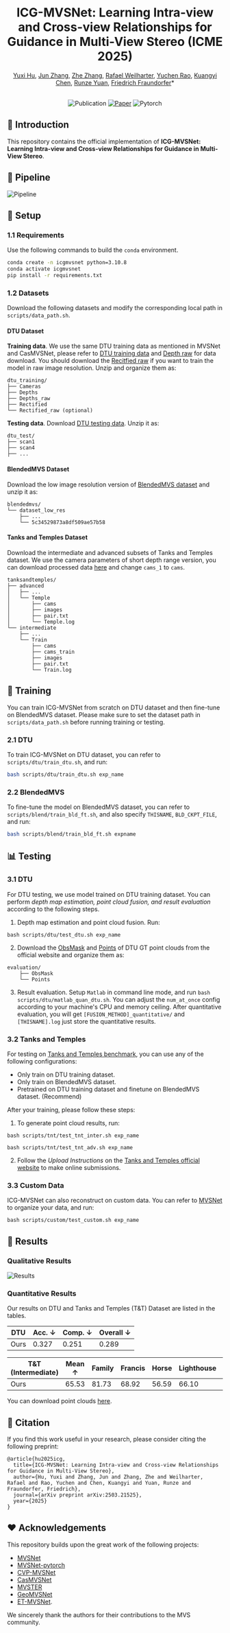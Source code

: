 <h1 align="center">ICG-MVSNet: Learning Intra-view and Cross-view Relationships for Guidance in Multi-View Stereo (ICME 2025)</h1>

<div align="center">
    <a href="https://yuhsihu.github.io" target='_blank'>Yuxi Hu</a>, 
    <a href="https://halajun.github.io/" target='_blank'>Jun Zhang</a>,  
    <a href="https://www.doublez.site" target='_blank'>Zhe Zhang</a>, 
    <a href="https://www.tugraz.at/institute/icg/research/team-fraundorfer/people/rafael-weilharter" target='_blank'>Rafael Weilharter</a>, 
    <a href="https://yuchenrao.github.io/" target='_blank'>Yuchen Rao</a>, 
    <a href="https://easonchen99.github.io/Homepage/" target='_blank'>Kuangyi Chen</a>, 
    <a href="https://scholar.google.com/citations?user=Qf-_DhUAAAAJ&hl=en" target='_blank'>Runze Yuan</a>, 
    <a href="https://www.tugraz.at/institute/icg/research/team-fraundorfer/people/friedrich-fraundorfer/" target='_blank'>Friedrich Fraundorfer</a>*
</div>

<br />

<div align="center">

![Publication](https://img.shields.io/badge/2025-ICME-2978b5)
[![Paper](http://img.shields.io/badge/arxiv-arxiv.2503.21525-B31B1B?logo=arXiv&logoColor=green)](https://arxiv.org/abs/2503.21525)
![Pytorch](https://img.shields.io/badge/PyTorch-ee4c2c?logo=pytorch&logoColor=white)

</div>

##  📌 Introduction
This repository contains the official implementation of **ICG-MVSNet: Learning Intra-view and Cross-view Relationships for Guidance in Multi-View Stereo**. 

## 🚀 Pipeline
![Pipeline](assets/pipeline.png)

## 🔧 Setup

### 1.1 Requirements

Use the following commands to build the `conda` environment.

```bash
conda create -n icgmvsnet python=3.10.8
conda activate icgmvsnet
pip install -r requirements.txt
```

### 1.2 Datasets

Download the following datasets and modify the corresponding local path in `scripts/data_path.sh`.

#### DTU Dataset

**Training data**. We use the same DTU training data as mentioned in MVSNet and CasMVSNet, please refer to [DTU training data](https://drive.google.com/file/d/1eDjh-_bxKKnEuz5h-HXS7EDJn59clx6V/view) and [Depth raw](https://virutalbuy-public.oss-cn-hangzhou.aliyuncs.com/share/cascade-stereo/CasMVSNet/dtu_data/dtu_train_hr/Depths_raw.zip) for data download. You should download the [Recitfied raw](http://roboimagedata2.compute.dtu.dk/data/MVS/Rectified.zip) if you want to train the model in raw image resolution. Unzip and organize them as:

```
dtu_training/
├── Cameras
├── Depths
├── Depths_raw
├── Rectified
└── Rectified_raw (optional)
```

**Testing data**. Download [DTU testing data](https://drive.google.com/file/d/135oKPefcPTsdtLRzoDAQtPpHuoIrpRI_/view). Unzip it as:


```
dtu_test/
├── scan1
├── scan4
├── ...
```

#### BlendedMVS Dataset

Download the low image resolution version of [BlendedMVS dataset](https://drive.google.com/file/d/1ilxls-VJNvJnB7IaFj7P0ehMPr7ikRCb/view) and unzip it as:

```
blendedmvs/
└── dataset_low_res
    ├── ...
    └── 5c34529873a8df509ae57b58
```

#### Tanks and Temples Dataset

Download the intermediate and advanced subsets of Tanks and Temples dataset. We use the camera parameters of short depth range version, you can download processed data [here](https://drive.google.com/file/d/17mTgTzjPV1KsazabRIU0J3p0_ogufi5R/view?usp=sharing) and change `cams_1` to `cams`.

```
tanksandtemples/
├── advanced
│   ├── ...
│   └── Temple
│       ├── cams
│       ├── images
│       ├── pair.txt
│       └── Temple.log
└── intermediate
    ├── ...
    └── Train
        ├── cams
        ├── cams_train
        ├── images
        ├── pair.txt
        └── Train.log
```

## 🧠 Training

You can train ICG-MVSNet from scratch on DTU dataset and then fine-tune on BlendedMVS dataset. Please make sure to set the dataset path in `scripts/data_path.sh` before running training or testing.

### 2.1 DTU

To train ICG-MVSNet on DTU dataset, you can refer to `scripts/dtu/train_dtu.sh`, and run:

```bash
bash scripts/dtu/train_dtu.sh exp_name
```

### 2.2 BlendedMVS

To fine-tune the model on BlendedMVS dataset, you can refer to `scripts/blend/train_bld_ft.sh`, and also specify `THISNAME`, `BLD_CKPT_FILE`, and run:

```bash
bash scripts/blend/train_bld_ft.sh expname
```

## 📊 Testing

### 3.1 DTU

For DTU testing, we use model trained on DTU training dataset. You can perform *depth map estimation, point cloud fusion, and result evaluation* according to the following steps.
1. Depth map estimation and point cloud fusion. Run:

```
bash scripts/dtu/test_dtu.sh exp_name
```

2. Download the [ObsMask](http://roboimagedata2.compute.dtu.dk/data/MVS/SampleSet.zip) and [Points](http://roboimagedata2.compute.dtu.dk/data/MVS/Points.zip) of DTU GT point clouds from the official website and organize them as:

```
evaluation/
    ├── ObsMask
    └── Points
```

3. Result evaluation. Setup `Matlab` in command line mode, and run `bash scripts/dtu/matlab_quan_dtu.sh`. You can adjust the `num_at_once` config according to your machine's CPU and memory ceiling. After quantitative evaluation, you will get `[FUSION_METHOD]_quantitative/` and `[THISNAME].log` just store the quantitative results.

### 3.2 Tanks and Temples

For testing on [Tanks and Temples benchmark](https://www.tanksandtemples.org/leaderboard/), you can use any of the following configurations:
- Only train on DTU training dataset.
- Only train on BlendedMVS dataset.
- Pretrained on DTU training dataset and finetune on BlendedMVS dataset. (Recommend)

After your training, please follow these steps:
1. To generate point cloud results, run:

```
bash scripts/tnt/test_tnt_inter.sh exp_name
```
```
bash scripts/tnt/test_tnt_adv.sh exp_name
``` 

2. Follow the *Upload Instructions* on the [Tanks and Temples official website](https://www.tanksandtemples.org/submit/) to make online submissions.

### 3.3 Custom Data

ICG-MVSNet can also reconstruct on custom data. You can refer to [MVSNet](https://github.com/YoYo000/MVSNet#file-formats) to organize your data, and run:

```
bash scripts/custom/test_custom.sh exp_name
```

## 🎯 Results  
### Qualitative Results  
![Results](assets/dtu-visual.png)  

### Quantitative Results  
Our results on DTU and Tanks and Temples (T&T) Dataset are listed in the tables.

| DTU | Acc. ↓ | Comp. ↓ | Overall ↓ |
| ----------- | ------ | ------- | --------- |
| Ours   | 0.327 | 0.251  | 0.289    |

| T&T (Intermediate) | Mean ↑ | Family | Francis | Horse | Lighthouse | M60   | Panther | Playground | Train |
| ------------------ | ------ | ------ | ------- | ----- | ---------- | ----- | ------- | ---------- | ----- |
| Ours          | 65.53  | 81.73  | 68.92   | 56.59 | 66.10      | 64.86 | 64.41   | 62.33      | 59.26 |

You can download point clouds [here](https://cloud.tugraz.at/index.php/s/bfC3ykYt7BszG8C).
## 🔗 Citation
If you find this work useful in your research, please consider citing the following preprint:
```
@article{hu2025icg,
  title={ICG-MVSNet: Learning Intra-view and Cross-view Relationships for Guidance in Multi-View Stereo},
  author={Hu, Yuxi and Zhang, Jun and Zhang, Zhe and Weilharter, Rafael and Rao, Yuchen and Chen, Kuangyi and Yuan, Runze and Fraundorfer, Friedrich},
  journal={arXiv preprint arXiv:2503.21525},
  year={2025}
}
```

## ❤️ Acknowledgements
This repository builds upon the great work of the following projects:
- [MVSNet](https://github.com/YoYo000/MVSNet)
- [MVSNet-pytorch](https://github.com/xy-guo/MVSNet_pytorch)
- [CVP-MVSNet](https://github.com/JiayuYANG/CVP-MVSNet)
- [CasMVSNet](https://github.com/alibaba/cascade-stereo)
- [MVSTER](https://github.com/JeffWang987/MVSTER)
- [GeoMVSNet](https://github.com/doubleZ0108/GeoMVSNet)
- [ET-MVSNet](https://github.com/TQTQliu/ET-MVSNet).

We sincerely thank the authors for their contributions to the MVS community.